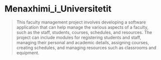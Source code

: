 # Menaxhimi_i_Universitetit
>This faculty management project involves developing a software application that can help manage the various aspects of a faculty, such as the staff, students, courses, schedules, and resources. The project can include modules for registering students and staff, managing their personal and academic details, assigning courses, creating schedules, and managing resources such as classrooms and equipment.
